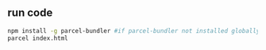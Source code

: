## run code
```sh
npm install -g parcel-bundler #if parcel-bundler not installed globally
parcel index.html
```